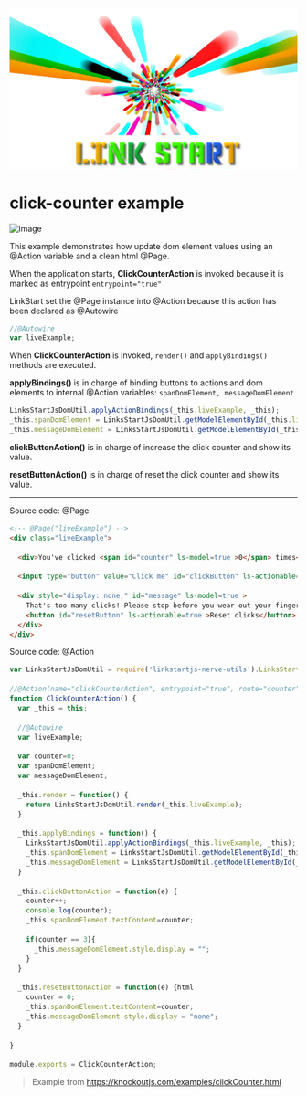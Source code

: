 
![logo](https://raw.githubusercontent.com/jrichardsz/static_resources/master/linkstart/linkstart-533X300.png)

# click-counter example

![image](home.png)

This example demonstrates how update dom element values using an @Action variable and a clean html @Page.

When the application starts, **ClickCounterAction** is invoked because it is marked as entrypoint `entrypoint="true"`

LinkStart set the @Page instance into @Action because this action has been declared as @Autowire

```js
//@Autowire
var liveExample;
```

When **ClickCounterAction** is invoked, `render()` and `applyBindings()` methods are executed.

**applyBindings()** is in charge of binding buttons to actions and dom elements to internal @Action variables: `spanDomElement, messageDomElement`


```js
LinksStartJsDomUtil.applyActionBindings(_this.liveExample, _this);
_this.spanDomElement = LinksStartJsDomUtil.getModelElementById(_this.liveExample, "counter");
_this.messageDomElement = LinksStartJsDomUtil.getModelElementById(_this.liveExample, "message");
```

**clickButtonAction()** is in charge of increase the click counter and show its value.

**resetButtonAction()** is in charge of reset the click counter and show its value.

---

Source code: @Page

```html
<!-- @Page("liveExample") -->
<div class="liveExample">

  <div>You've clicked <span id="counter" ls-model=true >0</span> times</div>

  <input type="button" value="Click me" id="clickButton" ls-actionable=true >

  <div style="display: none;" id="message" ls-model=true >
    That's too many clicks! Please stop before you wear out your fingers.
    <button id="resetButton" ls-actionable=true >Reset clicks</button>
  </div>
</div>
```


Source code: @Action

```js
var LinksStartJsDomUtil = require('linkstartjs-nerve-utils').LinksStartJsDomUtil

//@Action(name="clickCounterAction", entrypoint="true", route="counter"  )
function ClickCounterAction() {
  var _this = this;

  //@Autowire
  var liveExample;

  var counter=0;
  var spanDomElement;
  var messageDomElement;

  _this.render = function() {
    return LinksStartJsDomUtil.render(_this.liveExample);
  }

  _this.applyBindings = function() {
    LinksStartJsDomUtil.applyActionBindings(_this.liveExample, _this);
    _this.spanDomElement = LinksStartJsDomUtil.getModelElementById(_this.liveExample, "counter");
    _this.messageDomElement = LinksStartJsDomUtil.getModelElementById(_this.liveExample, "message");
  }

  _this.clickButtonAction = function(e) {
    counter++;
    console.log(counter);
    _this.spanDomElement.textContent=counter;

    if(counter == 3){
      _this.messageDomElement.style.display = "";
    }
  }

  _this.resetButtonAction = function(e) {html
    counter = 0;
    _this.spanDomElement.textContent=counter;
    _this.messageDomElement.style.display = "none";
  }

}

module.exports = ClickCounterAction;
```

> Example from https://knockoutjs.com/examples/clickCounter.html
